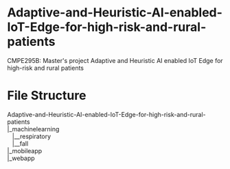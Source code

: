 # Adaptive-and-Heuristic-AI-enabled-IoT-Edge-for-high-risk-and-rural-patients
CMPE295B: Master's project Adaptive and Heuristic AI enabled IoT Edge for high-risk and rural patients

# File Structure

Adaptive-and-Heuristic-AI-enabled-IoT-Edge-for-high-risk-and-rural-patients<br>
|_machinelearning<br>
&nbsp;&nbsp;&nbsp;|__respiratory<br>
&nbsp;&nbsp;&nbsp;|__fall<br>
|_mobileapp  <br>
|_webapp<br>
  
